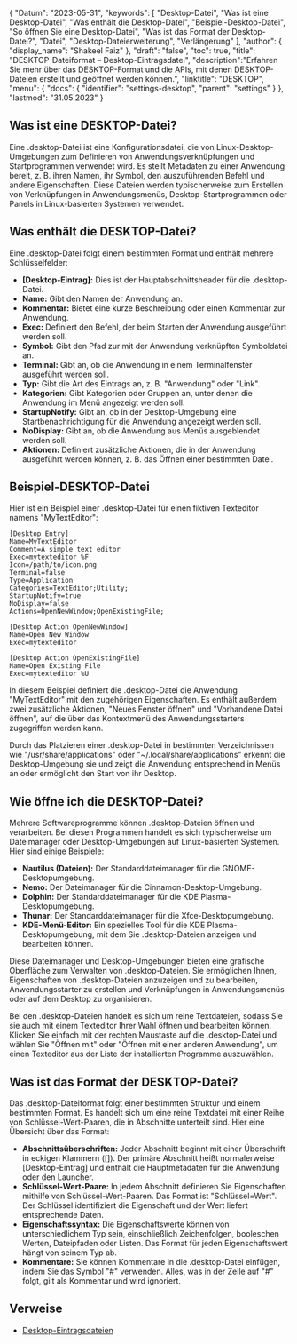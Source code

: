 {
"Datum": "2023-05-31",
  "keywords": [
"Desktop-Datei",
"Was ist eine Desktop-Datei",
"Was enthält die Desktop-Datei",
"Beispiel-Desktop-Datei",
"So öffnen Sie eine Desktop-Datei",
"Was ist das Format der Desktop-Datei?",
"Datei",
"Desktop-Dateierweiterung",
"Verlängerung"
],
  "author": {
"display_name": "Shakeel Faiz"
},
"draft": "false",
"toc": true,
"title": "DESKTOP-Dateiformat – Desktop-Eintragsdatei",
  "description":"Erfahren Sie mehr über das DESKTOP-Format und die APIs, mit denen DESKTOP-Dateien erstellt und geöffnet werden können.",
"linktitle": "DESKTOP",
  "menu": {
    "docs": {
      "identifier": "settings-desktop",
"parent": "settings"
}
},
"lastmod": "31.05.2023"
}

## Was ist eine DESKTOP-Datei?

Eine .desktop-Datei ist eine Konfigurationsdatei, die von Linux-Desktop-Umgebungen zum Definieren von Anwendungsverknüpfungen und Startprogrammen verwendet wird. Es stellt Metadaten zu einer Anwendung bereit, z. B. ihren Namen, ihr Symbol, den auszuführenden Befehl und andere Eigenschaften. Diese Dateien werden typischerweise zum Erstellen von Verknüpfungen in Anwendungsmenüs, Desktop-Startprogrammen oder Panels in Linux-basierten Systemen verwendet.

## Was enthält die DESKTOP-Datei?

Eine .desktop-Datei folgt einem bestimmten Format und enthält mehrere Schlüsselfelder:

- **[Desktop-Eintrag]:** Dies ist der Hauptabschnittsheader für die .desktop-Datei.
- **Name:** Gibt den Namen der Anwendung an.
- **Kommentar:** Bietet eine kurze Beschreibung oder einen Kommentar zur Anwendung.
- **Exec:** Definiert den Befehl, der beim Starten der Anwendung ausgeführt werden soll.
- **Symbol:** Gibt den Pfad zur mit der Anwendung verknüpften Symboldatei an.
- **Terminal:** Gibt an, ob die Anwendung in einem Terminalfenster ausgeführt werden soll.
- **Typ:** Gibt die Art des Eintrags an, z. B. "Anwendung" oder "Link".
- **Kategorien:** Gibt Kategorien oder Gruppen an, unter denen die Anwendung im Menü angezeigt werden soll.
- **StartupNotify:** Gibt an, ob in der Desktop-Umgebung eine Startbenachrichtigung für die Anwendung angezeigt werden soll.
- **NoDisplay:** Gibt an, ob die Anwendung aus Menüs ausgeblendet werden soll.
- **Aktionen:** Definiert zusätzliche Aktionen, die in der Anwendung ausgeführt werden können, z. B. das Öffnen einer bestimmten Datei.

## Beispiel-DESKTOP-Datei

Hier ist ein Beispiel einer .desktop-Datei für einen fiktiven Texteditor namens "MyTextEditor":

```
[Desktop Entry]
Name=MyTextEditor
Comment=A simple text editor
Exec=mytexteditor %F
Icon=/path/to/icon.png
Terminal=false
Type=Application
Categories=TextEditor;Utility;
StartupNotify=true
NoDisplay=false
Actions=OpenNewWindow;OpenExistingFile;

[Desktop Action OpenNewWindow]
Name=Open New Window
Exec=mytexteditor

[Desktop Action OpenExistingFile]
Name=Open Existing File
Exec=mytexteditor %U
```

In diesem Beispiel definiert die .desktop-Datei die Anwendung "MyTextEditor" mit den zugehörigen Eigenschaften. Es enthält außerdem zwei zusätzliche Aktionen, "Neues Fenster öffnen" und "Vorhandene Datei öffnen", auf die über das Kontextmenü des Anwendungsstarters zugegriffen werden kann.

Durch das Platzieren einer .desktop-Datei in bestimmten Verzeichnissen wie "/usr/share/applications" oder "~/.local/share/applications" erkennt die Desktop-Umgebung sie und zeigt die Anwendung entsprechend in Menüs an oder ermöglicht den Start von ihr Desktop.

## Wie öffne ich die DESKTOP-Datei?

Mehrere Softwareprogramme können .desktop-Dateien öffnen und verarbeiten. Bei diesen Programmen handelt es sich typischerweise um Dateimanager oder Desktop-Umgebungen auf Linux-basierten Systemen. Hier sind einige Beispiele:

- **Nautilus (Dateien):** Der Standarddateimanager für die GNOME-Desktopumgebung.
- **Nemo:** Der Dateimanager für die Cinnamon-Desktop-Umgebung.
- **Dolphin:** Der Standarddateimanager für die KDE Plasma-Desktopumgebung.
- **Thunar:** Der Standarddateimanager für die Xfce-Desktopumgebung.
- **KDE-Menü-Editor:** Ein spezielles Tool für die KDE Plasma-Desktopumgebung, mit dem Sie .desktop-Dateien anzeigen und bearbeiten können.

Diese Dateimanager und Desktop-Umgebungen bieten eine grafische Oberfläche zum Verwalten von .desktop-Dateien. Sie ermöglichen Ihnen, Eigenschaften von .desktop-Dateien anzuzeigen und zu bearbeiten, Anwendungsstarter zu erstellen und Verknüpfungen in Anwendungsmenüs oder auf dem Desktop zu organisieren.

Bei den .desktop-Dateien handelt es sich um reine Textdateien, sodass Sie sie auch mit einem Texteditor Ihrer Wahl öffnen und bearbeiten können. Klicken Sie einfach mit der rechten Maustaste auf die .desktop-Datei und wählen Sie "Öffnen mit" oder "Öffnen mit einer anderen Anwendung", um einen Texteditor aus der Liste der installierten Programme auszuwählen.

## Was ist das Format der DESKTOP-Datei?

Das .desktop-Dateiformat folgt einer bestimmten Struktur und einem bestimmten Format. Es handelt sich um eine reine Textdatei mit einer Reihe von Schlüssel-Wert-Paaren, die in Abschnitte unterteilt sind. Hier eine Übersicht über das Format:

- **Abschnittsüberschriften:** Jeder Abschnitt beginnt mit einer Überschrift in eckigen Klammern ([]). Der primäre Abschnitt heißt normalerweise [Desktop-Eintrag] und enthält die Hauptmetadaten für die Anwendung oder den Launcher.
- **Schlüssel-Wert-Paare:** In jedem Abschnitt definieren Sie Eigenschaften mithilfe von Schlüssel-Wert-Paaren. Das Format ist "Schlüssel=Wert". Der Schlüssel identifiziert die Eigenschaft und der Wert liefert entsprechende Daten.
- **Eigenschaftssyntax:** Die Eigenschaftswerte können von unterschiedlichem Typ sein, einschließlich Zeichenfolgen, booleschen Werten, Dateipfaden oder Listen. Das Format für jeden Eigenschaftswert hängt von seinem Typ ab.
- **Kommentare:** Sie können Kommentare in die .desktop-Datei einfügen, indem Sie das Symbol "#" verwenden. Alles, was in der Zeile auf "#" folgt, gilt als Kommentar und wird ignoriert.

## Verweise
* [Desktop-Eintragsdateien](https://www.baeldung.com/linux/desktop-entry-files)

